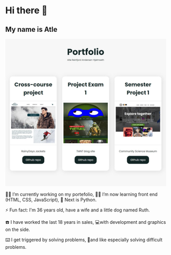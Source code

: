 # Hi there 👋 
## My name is Atle

![image](https://github.com/atlehjelmseth/atlehjelmseth/blob/main/images/portfolio.jpg)

👨‍💻 I’m currently working on my portefolio, 👨‍🎓 I’m now learning front end (HTML, CSS, JavaScript), 🤯 Next is Python.

⚡ Fun fact: I'm 36 years old, have a wife and a little dog named Ruth.

☎️ I have worked the last 18 years in sales, 💻with development and graphics on the side.

⌨️ I get triggered by solving problems, 🤯and like especially solving difficult problems.
